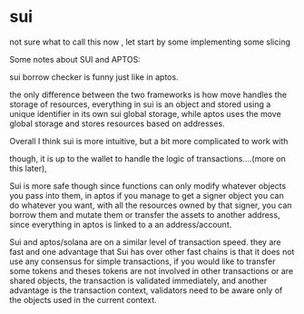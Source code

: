 # sui
not sure what to call this now , let start by some implementing some slicing 


Some notes about SUI and APTOS:

sui borrow checker is funny just like in aptos.


the only difference between the two frameworks is how move handles the storage of resources, everything in sui is an object and stored using a unique identifier in its own sui global storage, while aptos uses the move global storage and stores resources based on addresses.


Overall I think sui is more intuitive, but a bit more complicated to work with 

though, it is up to the wallet to handle the logic of transactions....(more on this later),

Sui is more safe though since functions can only modify whatever objects you pass into them, in aptos if you manage to get a signer object you can do whatever you want, with all the resources owned by that signer, you can borrow them and mutate them or transfer the assets to another address, since everything in aptos is linked to a an address/account.


Sui and aptos/solana are on a similar level of transaction speed. they are fast and one advantage that Sui has over other fast chains is that it does not use any consensus for simple transactions, if you would like to transfer some tokens and theses tokens are not involved in other transactions or are shared objects, the transaction is validated immediately, and another advantage is the transaction context, validators need to be aware only of the objects used in the current context.


